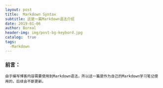 ```yaml
---
layout: post
title:  Markdown Syntax
subtitle: 这是一篇Markdown语法介绍
date: 2019-01-06
author: Boreal
header-img: img/post-bg-keybord.jpg
catalog:  true
tags:
  -Markdown
---
```


### 前言：
    由于编写博客内容需要使用到Markdown语法，所以这一篇是作为自己的Markdown学习笔记使用的，后续会不断更新。
